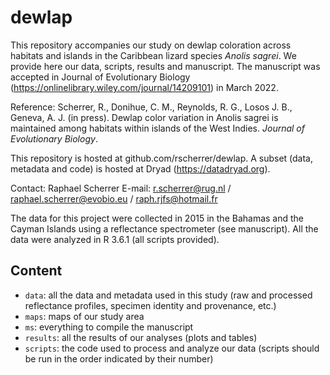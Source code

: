# dewlap

This repository accompanies our study on dewlap coloration across habitats and islands in the Caribbean lizard species *Anolis sagrei*. We provide here our data, scripts, results and manuscript. The manuscript was accepted in Journal of Evolutionary Biology (https://onlinelibrary.wiley.com/journal/14209101) in March 2022.

Reference: Scherrer, R., Donihue, C. M., Reynolds, R. G., Losos J. B., Geneva, A. J. (in press). Dewlap color variation in Anolis sagrei is maintained among habitats within islands of the West Indies. _Journal of Evolutionary Biology_.

This repository is hosted at github.com/rscherrer/dewlap. A subset (data, metadata and code) is hosted at Dryad (https://datadryad.org).

Contact: Raphael Scherrer
E-mail: r.scherrer@rug.nl / raphael.scherrer@evobio.eu / raph.rjfs@hotmail.fr

The data for this project were collected in 2015 in the Bahamas and the Cayman Islands using a reflectance spectrometer (see manuscript). All the data were analyzed in R 3.6.1 (all scripts provided).

## Content

* `data`: all the data and metadata used in this study (raw and processed reflectance profiles, specimen identity and provenance, etc.)
* `maps`: maps of our study area
* `ms`: everything to compile the manuscript
* `results`: all the results of our analyses (plots and tables)
* `scripts`: the code used to process and analyze our data (scripts should be run in the order indicated by their number)
